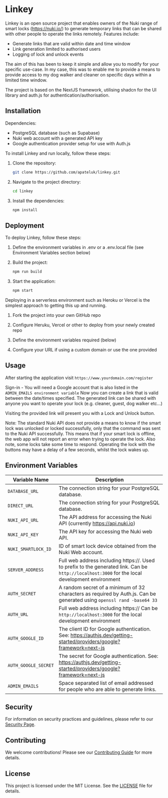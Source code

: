 # Linkey

Linkey is an open source project that enables owners of the Nuki range of smart locks (https://nuki.io/) to generate temporary links that can be shared with other people to operate the links remotely.
Features include:
* Generate links that are valid within date and time window
* Link generation limited to authorised users
* Logging of lock and unlock events

The aim of this has been to keep it simple and allow you to modify for your specific use-case. In my case, this was to enable me to provide a means to provide access to my dog walker and cleaner on specific days within a limited time window.

The project is based on the NextJS framework, utilising shadcn for the UI library and auth.js for authentication/authorisation.

## Installation

Dependencies:
* PostgreSQL database (such as Supabase)
* Nuki web account with a generated API key
* Google authentication provider setup for use with Auth.js

To install Linkey and run locally, follow these steps:

1. Clone the repository:
    ```bash
    git clone https://github.com/apateluk/linkey.git
    ```
2. Navigate to the project directory:
    ```bash
    cd linkey
    ```
3. Install the dependencies:
    ```bash
    npm install
    ```

## Deployment

To deploy Linkey, follow these steps:

1. Define the environment variables in .env or a .env.local file (see Environment Variables section below)

2. Build the project:
    ```bash
    npm run build
    ```
3. Start the application:
    ```bash
    npm start
    ```

Deploying in a serverless environment such as Heroku or Vercel is the simplest approach to getting this up and running.
1. Fork the project into your own GitHub repo

2. Configure Heruku, Vercel or other to deploy from your newly created repo

3. Define the environment variables required (below)

4. Configure your URL if using a custom domain or use the one provided

## Usage

After starting the application visit ```https://www.yourdomain.com/register```

Sign-in - You will need a Google account that is also listed in the ```ADMIN_EMAILS environment variable```
Now you can create a link that is valid between the date/times specified. The generated link can  be shared with anyone you want to operate your lock (e.g. cleaner, guest, dog walker etc...)

Visiting the provided link will present you with a Lock and Unlock button.

Note: The standard Nuki API does not provide a means to know if the smart lock was unlocked or locked successfully, only that the command was sent to the Nuki API successfully. This means that if your smart lock is offline, the web app will not report an error when trying to operate the lock.
Also note, some locks take some time to respond. Operating the lock with the buttons may have a delay of a few seconds, whilst the lock wakes up.


## Environment Variables
| Variable Name       | Description                                                                 |
|---------------------|-----------------------------------------------------------------------------|
| `DATABASE_URL`      | The connection string for your PostgreSQL database.                         |
| `DIRECT_URL`      | The connection string for your PostgreSQL database.                         |
| `NUKI_API_URL`      | The API address for accessing the Nuki API (currently https://api.nuki.io)                            |
| `NUKI_API_KEY`      | The API key for accessing the Nuki web API.                            |
| `NUKI_SMARTLOCK_ID`      | ID of smart lock device obtained from the Nuki Web account.          |
| `SERVER_ADDRESS`      | Full web address including https://. Used to prefix to the generated link. Can be ```http://localhost:3000``` for the local development environment                        |
| `AUTH_SECRET`      | A random secret of a minimum of 32 characters as required by Auth.js. Can be generated using  ```openssl rand -base64 33  ```                       |
| `AUTH_URL`      | Full web address including https:// Can be ```http://localhost:3000``` for the local development environment                        |
| `AUTH_GOOGLE_ID`      | The client ID for Google authentication. See: https://authjs.dev/getting-started/providers/google?framework=next-js                           |
| `AUTH_GOOGLE_SECRET`  | The secret for Google authentication. See: https://authjs.dev/getting-started/providers/google?framework=next-js                                 |
| `ADMIN_EMAILS`  | Space separated list of email addressed for people who are able to generate links.                                   |

## Security

For information on security practices and guidelines, please refer to our [Security Page](SECURITY.md).

## Contributing

We welcome contributions! Please see our [Contributing Guide](CONTRIBUTING.md) for more details.

## License

This project is licensed under the MIT License. See the [LICENSE](LICENSE) file for details.

